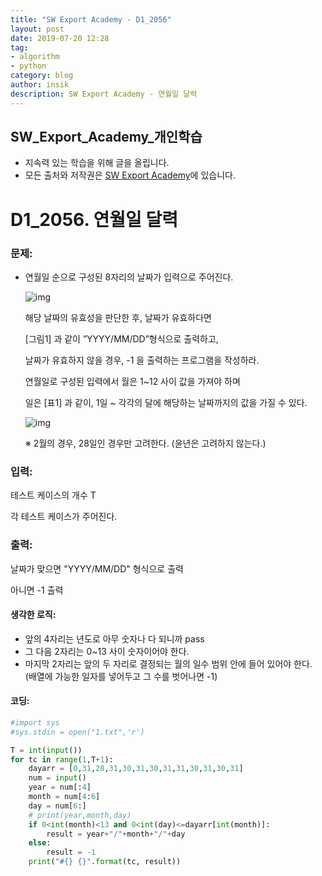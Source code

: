 ```yaml
---
title: "SW Export Academy - D1_2056"
layout: post
date: 2019-07-20 12:28
tag:
- algorithm
- python
category: blog
author: insik
description: SW Export Academy - 연월일 달력
---
```


## SW_Export_Academy_개인학습

- 지속력 있는 학습을 위해 글을 올립니다.
- 모든 출처와 저작권은 [SW Export Academy][출처]에 있습니다.



# D1_2056. 연월일 달력

### 문제:

- 연월일 순으로 구성된 8자리의 날짜가 입력으로 주어진다.

  ![img](https://www.swexpertacademy.com/main/common/fileDownload.do?downloadType=CKEditorImages&fileId=AV5QOksKA1QDFAUq)

  해당 날짜의 유효성을 판단한 후, 날짜가 유효하다면

  [그림1] 과 같이 ”YYYY/MM/DD”형식으로 출력하고,

  날짜가 유효하지 않을 경우, -1 을 출력하는 프로그램을 작성하라.

  연월일로 구성된 입력에서 월은 1~12 사이 값을 가져야 하며

  일은 [표1] 과 같이, 1일 ~ 각각의 달에 해당하는 날짜까지의 값을 가질 수 있다.

   

  ![img](https://www.swexpertacademy.com/main/common/fileDownload.do?downloadType=CKEditorImages&fileId=AV5QOw9qA1UDFAUq)

  ※ 2월의 경우, 28일인 경우만 고려한다. (윤년은 고려하지 않는다.)

### 입력:

테스트 케이스의 개수  T

각 테스트 케이스가 주어진다.



### 출력:

날짜가 맞으면 "YYYY/MM/DD" 형식으로 출력

아니면 -1 출력



#### 생각한 로직:

- 앞의 4자리는 년도로 아무 숫자나 다 되니까 pass
- 그 다음 2자리는 0~13 사이 숫자이어야 한다.
- 마지막 2자리는 앞의 두 자리로 결정되는 월의 일수 범위 안에 들어 있어야 한다. (배열에 가능한 일자를 넣어두고 그 수를 벗어나면 -1)



#### 코딩:

```python
#import sys
#sys.stdin = open("1.txt",'r')

T = int(input())
for tc in range(1,T+1):
    dayarr = [0,31,28,31,30,31,30,31,31,30,31,30,31]
    num = input()
    year = num[:4]
    month = num[4:6]
    day = num[6:]
    # print(year,month,day)
    if 0<int(month)<13 and 0<int(day)<=dayarr[int(month)]:
        result = year+"/"+month+"/"+day
    else:
        result = -1
    print("#{} {}".format(tc, result))

```



[출처]: https://www.swexpertacademy.com/